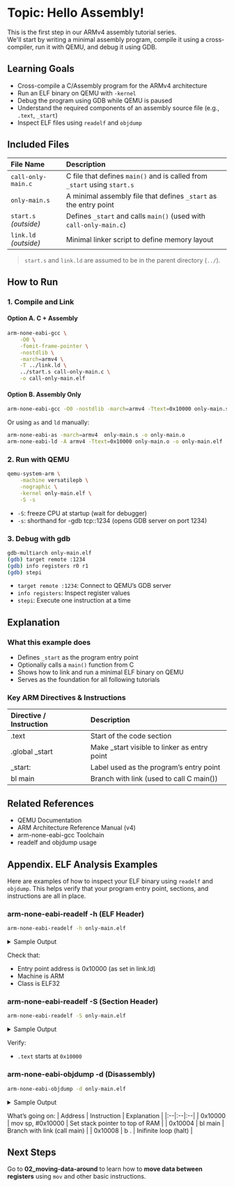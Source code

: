 # Topic: Hello Assembly!
This is the first step in our ARMv4 assembly tutorial series.  
We'll start by writing a minimal assembly program, compile it using a cross-compiler, run it with QEMU, and debug it using GDB.

## Learning Goals
- Cross-compile a C/Assembly program for the ARMv4 architecture
- Run an ELF binary on QEMU with `-kernel`
- Debug the program using GDB while QEMU is paused
- Understand the required components of an assembly source file (e.g., `.text`, `_start`)
- Inspect ELF files using `readelf` and `objdump`

## Included Files
| File Name | Description |
|:---|:---|
| `call-only-main.c`  | C file that defines `main()` and is called from `_start` using `start.s` |
| `only-main.s`       | A minimal assembly file that defines `_start` as the entry point |
| `start.s` *(outside)* | Defines `_start` and calls `main()` (used with `call-only-main.c`) |
| `link.ld` *(outside)* | Minimal linker script to define memory layout |


> `start.s` and `link.ld` are assumed to be in the parent directory (`../`).

## How to Run
### 1. Compile and Link 
#### Option A. C + Assembly
```bash
arm-none-eabi-gcc \
	-O0 \
	-fomit-frame-pointer \
	-nostdlib \
	-march=armv4 \
	-T ../link.ld \
	../start.s call-only-main.c \
	-o call-only-main.elf
```

#### Option B. Assembly Only
```bash
arm-none-eabi-gcc -O0 -nostdlib -march=armv4 -Ttext=0x10000 only-main.s -o only-main.elf
```
Or using `as` and `ld` manually:
```bash
arm-none-eabi-as -march=armv4  only-main.s -o only-main.o
arm-none-eabi-ld -A armv4 -Ttext=0x10000 only-main.o -o only-main.elf
```

### 2. Run with QEMU
```bash
qemu-system-arm \
	-machine versatilepb \
	-nographic \
	-kernel only-main.elf \
	-S -s
```
-	`-S`: freeze CPU at startup (wait for debugger)
-	`-s`: shorthand for -gdb tcp::1234 (opens GDB server on port 1234)

### 3. Debug with gdb
```bash
gdb-multiarch only-main.elf
(gdb) target remote :1234
(gdb) info registers r0 r1
(gdb) stepi
```
-	`target remote :1234`: Connect to QEMU’s GDB server
-	`info registers`: Inspect register values
-	`stepi`: Execute one instruction at a time

## Explanation
### What this example does
-	Defines `_start` as the program entry point
-	Optionally calls a `main()` function from C
-	Shows how to link and run a minimal ELF binary on QEMU
-	Serves as the foundation for all following tutorials

### Key ARM Directives & Instructions
| Directive / Instruction | Description |
|:---|:---|
| .text          | Start of the code section |
| .global _start | Make _start visible to linker as entry point |
| _start:        | Label used as the program’s entry point |
| bl main        | Branch with link (used to call C main()) |

## Related References
-	QEMU Documentation
-	ARM Architecture Reference Manual (v4)
-	arm-none-eabi-gcc Toolchain
-	readelf and objdump usage


## Appendix. ELF Analysis Examples
Here are examples of how to inspect your ELF binary using `readelf` and `objdump`.
This helps verify that your program entry point, sections, and instructions are all in place.

### arm-none-eabi-readelf -h (ELF Header)
```bash
arm-none-eabi-readelf -h only-main.elf
```

<details>
<summary>Sample Output</summary>

```
ELF Header:
  Magic:   7f 45 4c 46 01 01 01 00 00 00 00 00 00 00 00 00
  Class:                             ELF32
  Data:                              2's complement, little endian
  Machine:                           ARM
  Entry point address:               0x10000
  Start of program headers:          52 (bytes into file)
  Start of section headers:          4560 (bytes into file)
```
</details>

Check that:
-	Entry point address is 0x10000 (as set in link.ld)
-	Machine is ARM
-	Class is ELF32

### arm-none-eabi-readelf -S (Section Header)
```bash
arm-none-eabi-readelf -S only-main.elf
```

<details>
<summary>Sample Output</summary>

```
Section Headers:
  [Nr] Name              Type            Addr     Off    Size   ES Flg Lk Inf Al
  [ 0]                   NULL            00000000 000000 000000 00      0   0  0
  [ 1] .text             PROGBITS        00010000 001000 000004 00  AX  0   0  4
```

</details>

Verify:
-	`.text` starts at `0x10000`


### arm-none-eabi-objdump -d (Disassembly)
```bash
arm-none-eabi-objdump -d only-main.elf
```
<details>
<summary> Sample Output </summary>

```
call-only-main.elf:     file format elf32-littlearm

Disassembly of section .text:

00010000 <_start>:
   10000:       e3a0d801        mov     sp, #65536      @ 0x10000
   10004:       eb000000        bl      1000c <main>
   10008:       eafffffe        b       10008 <_start+0x8>

0001000c <main>:
   1000c:       e3a03009        mov     r3, #9
   10010:       e1a00003        mov     r0, r3
   10014:       e1a0f00e        mov     pc, lr
```

</details>

What’s going on:
| Address | Instruction | Explanation |
|:--|:--|:--|
| 0x10000 | mov sp, #0x10000 | Set stack pointer to top of RAM |
| 0x10004 | bl main | Branch with link (call main) |
| 0x10008 | b . | Inifinite loop (halt) |



## Next Steps
Go to __02_moving-data-around__ to learn how to __move data between registers__ using `mov` and other basic instructions.